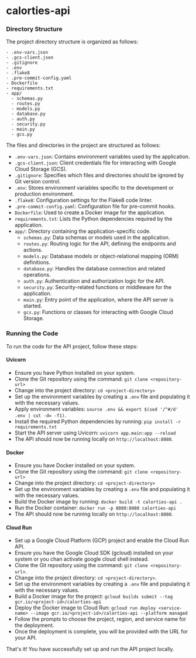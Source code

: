 # calorties-api

### Directory Structure
The project directory structure is organized as follows:
```
- .env-vars.json
- .gcs-client.json
- .gitignore
- .env
- .flake8
- .pre-commit-config.yaml
- Dockerfile
- requirements.txt
- app/
  - schemas.py
  - routes.py
  - models.py
  - database.py
  - auth.py
  - security.py
  - main.py
  - gcs.py
```
The files and directories in the project are structured as follows:

- `.env-vars.json`: Contains environment variables used by the application.
- `.gcs-client.json`: Client credentials file for interacting with Google Cloud Storage (GCS).
- `.gitignore`: Specifies which files and directories should be ignored by Git version control.
- `.env`: Stores environment variables specific to the development or production environment.
- `.flake8`: Configuration settings for the Flake8 code linter.
- `.pre-commit-config.yaml`: Configuration file for pre-commit hooks.
- `Dockerfile`: Used to create a Docker image for the application.
- `requirements.txt`: Lists the Python dependencies required by the application.
- `app/`: Directory containing the application-specific code.
  - `schemas.py`: Data schemas or models used in the application.
  - `routes.py`: Routing logic for the API, defining the endpoints and actions.
  - `models.py`: Database models or object-relational mapping (ORM) definitions.
  - `database.py`: Handles the database connection and related operations.
  - `auth.py`: Authentication and authorization logic for the API.
  - `security.py`: Security-related functions or middleware for the application.
  - `main.py`: Entry point of the application, where the API server is started.
  - `gcs.py`: Functions or classes for interacting with Google Cloud Storage.

### Running the Code
To run the code for the API project, follow these steps:

#### Uvicorn
- Ensure you have Python installed on your system.
- Clone the Git repository using the command: `git clone <repository-url>`
- Change into the project directory: `cd <project-directory>`
- Set up the environment variables by creating a `.env` file and populating it with the necessary values.
- Apply environment variables: `source .env && export $(sed '/^#/d' .env | cut -d= -f1)`.
- Install the required Python dependencies by running: `pip install -r requirements.txt`
- Start the API server using Uvicorn: `uvicorn app.main:app --reload`
- The API should now be running locally on `http://localhost:8080`.

#### Docker
- Ensure you have Docker installed on your system.
- Clone the Git repository using the command: `git clone <repository-url>`
- Change into the project directory: `cd <project-directory>`
- Set up the environment variables by creating a `.env` file and populating it with the necessary values.
- Build the Docker image by running: `docker build -t calorties-api .`
- Run the Docker container: `docker run -p 8080:8080 calorties-api`
- The API should now be running locally on `http://localhost:8080`.

#### Cloud Run
- Set up a Google Cloud Platform (GCP) project and enable the Cloud Run API.
- Ensure you have the Google Cloud SDK (gcloud) installed on your system or you chan activate google cloud shell instead.
- Clone the Git repository using the command: `git clone <repository-url>`.
- Change into the project directory: `cd <project-directory>`.
- Set up the environment variables by creating a `.env` file and populating it with the necessary values.
- Build a Docker image for the project: `gcloud builds submit --tag gcr.io/<project-id>/calorties-api`
- Deploy the Docker image to Cloud Run: `gcloud run deploy <service-name> --image gcr.io/<project-id>/calorties-api --platform managed`
- Follow the prompts to choose the project, region, and service name for the deployment.
- Once the deployment is complete, you will be provided with the URL for your API.

That's it! You have successfully set up and run the API project locally.
